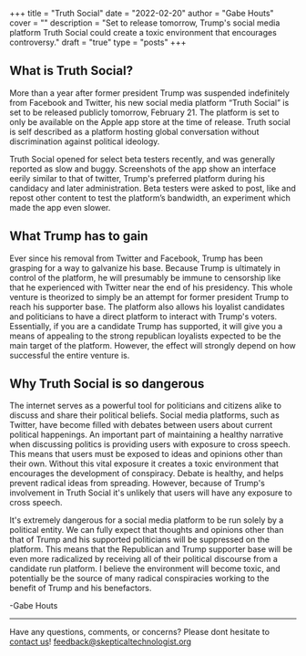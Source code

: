 +++
title = "Truth Social"
date = "2022-02-20"
author = "Gabe Houts"
cover = ""
description = "Set to release tomorrow, Trump's social media platform Truth Social could create a toxic environment that encourages controversy."
draft = "true"
type = "posts"
+++

## What is Truth Social?

More than a year after former president Trump was suspended indefinitely from Facebook and Twitter, his new social media platform “Truth Social” is set to be released publicly tomorrow, February 21. The platform is set to only be available on the Apple app store at the time of release. Truth social is self described as a platform hosting global conversation without discrimination against political ideology.

Truth Social opened for select beta testers recently, and was generally reported as slow and buggy. Screenshots of the app show an interface eerily similar to that of twitter, Trump's preferred platform during his candidacy and later administration. Beta testers were asked to post, like and repost other content to test the platform’s bandwidth, an experiment which made the app even slower.

## What Trump has to gain

Ever since his removal from Twitter and Facebook, Trump has been grasping for a way to galvanize his base. Because Trump is ultimately in control of the platform, he will presumably be immune to censorship like that he experienced with Twitter near the end of his presidency. This whole venture is theorized to simply be an attempt for former president Trump to reach his supporter base. The platform also allows his loyalist candidates and politicians to have a direct platform to interact with Trump's voters. Essentially, if you are a candidate Trump has supported, it will give you a means of appealing to the strong republican loyalists expected to be the main target of the platform. However, the effect will strongly depend on how successful the entire venture is.

## Why Truth Social is so dangerous

The internet serves as a powerful tool for politicians and citizens alike to discuss and share their political beliefs. Social media platforms, such as Twitter, have become filled with debates between users about current political happenings. An important part of maintaining a healthy narrative when discussing politics is providing users with exposure to cross speech. This means that users must be exposed to ideas and opinions other than their own. Without this vital exposure it creates a toxic environment that encourages the development of conspiracy. Debate is healthy, and helps prevent radical ideas from spreading. However, because of Trump's involvement in Truth Social it's unlikely that users will have any exposure to cross speech.

It's extremely dangerous for a social media platform to be run solely by a political entity. We can fully expect that thoughts and opinions other than that of Trump and his supported politicians will be suppressed on the platform. This means that the Republican and Trump supporter base will be even more radicalized by receiving all of their political discourse from a candidate run platform. I believe the environment will become toxic, and potentially be the source of many radical conspiracies working to the benefit of Trump and his benefactors.

-Gabe Houts

---

Have any questions, comments, or concerns? Please dont hesitate to [contact us](/contact-us)!
<feedback@skepticaltechnologist.org>
